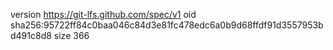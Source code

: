 version https://git-lfs.github.com/spec/v1
oid sha256:95722ff84c0baa046c84d3e81fc478edc6a0b9d68ffdf91d3557953bd491c8d8
size 366
